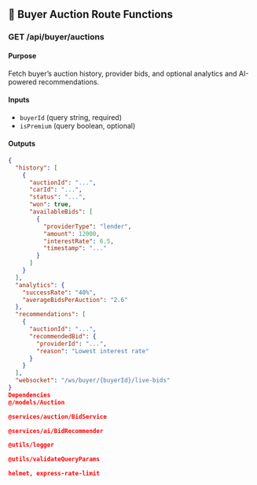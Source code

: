 ## 📘 Buyer Auction Route Functions

### GET /api/buyer/auctions

#### Purpose
Fetch buyer’s auction history, provider bids, and optional analytics and AI-powered recommendations.

#### Inputs
- `buyerId` (query string, required)
- `isPremium` (query boolean, optional)

#### Outputs
```json
{
  "history": [
    {
      "auctionId": "...",
      "carId": "...",
      "status": "...",
      "won": true,
      "availableBids": [
        {
          "providerType": "lender",
          "amount": 12000,
          "interestRate": 6.5,
          "timestamp": "..."
        }
      ]
    }
  ],
  "analytics": {
    "successRate": "40%",
    "averageBidsPerAuction": "2.6"
  },
  "recommendations": [
    {
      "auctionId": "...",
      "recommendedBid": {
        "providerId": "...",
        "reason": "Lowest interest rate"
      }
    }
  ],
  "websocket": "/ws/buyer/{buyerId}/live-bids"
}
Dependencies
@/models/Auction

@services/auction/BidService

@services/ai/BidRecommender

@utils/logger

@utils/validateQueryParams

helmet, express-rate-limit